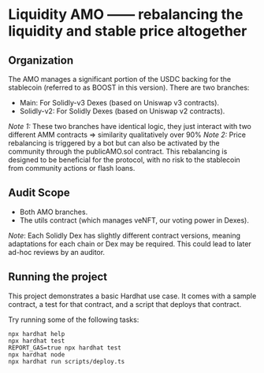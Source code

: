 # Liquidity AMO —— rebalancing the liquidity and stable price altogether

## Organization
The AMO manages a significant portion of the USDC backing for the stablecoin (referred to as BOOST in this version). There are two branches:

- Main: For Solidly-v3 Dexes (based on Uniswap v3 contracts).
- Solidly-v2: For Solidly Dexes (based on Uniswap v2 contracts).

*Note 1:* These two branches have identical logic, they just interact with two different AMM contracts => similarity qualitatively over 90%
*Note 2:* Price rebalancing is triggered by a bot but can also be activated by the community through the publicAMO.sol contract. This rebalancing is designed to be beneficial for the protocol, with no risk to the stablecoin from community actions or flash loans.

## Audit Scope
- Both AMO branches.
- The utils contract (which manages veNFT, our voting power in Dexes).

*Note*: Each Solidly Dex has slightly different contract versions, meaning adaptations for each chain or Dex may be required. This could lead to later ad-hoc reviews by an auditor.

## Running the project
This project demonstrates a basic Hardhat use case. It comes with a sample contract, a test for that contract, and a script that deploys that contract.

Try running some of the following tasks:

```shell
npx hardhat help
npx hardhat test
REPORT_GAS=true npx hardhat test
npx hardhat node
npx hardhat run scripts/deploy.ts
```
